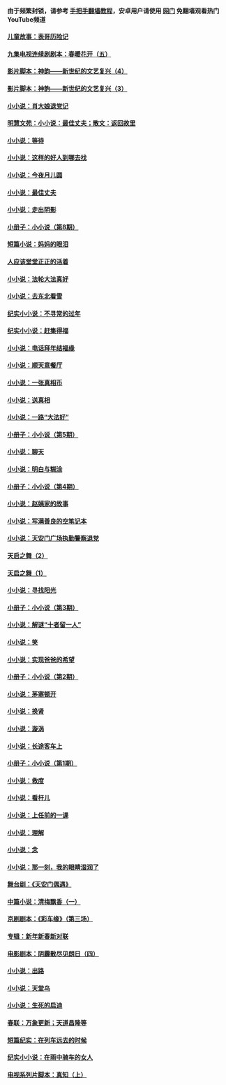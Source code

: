 #### 由于频繁封锁，请参考 [手把手翻墙教程](https://github.com/gfw-breaker/guides/wiki/)，安卓用户请使用 [网门](https://github.com/gfw-breaker/nogfw/blob/master/dl.md?t=04290101) 免翻墙观看热门YouTube频道 

#### [儿童故事：表哥历险记](../pages/328/383535.md?t=04290101) 

#### [九集电视连续剧剧本：春暖花开（五）](../pages/328/275919.md?t=04290101) 

#### [影片脚本：神韵——新世纪的文艺复兴（4）](../pages/328/266089.md?t=04290101) 

#### [影片脚本：神韵——新世纪的文艺复兴（3）](../pages/328/266087.md?t=04290101) 

#### [小小说：肖大娘退党记](../pages/328/239807.md?t=04290101) 

#### [明慧文苑：小小说：最佳丈夫；散文：返回故里](../pages/328/3439.md?t=04290101) 

#### [小小说：等待](../pages/328/223927.md?t=04290101) 

#### [小小说：这样的好人到哪去找](../pages/328/209396.md?t=04290101) 

#### [小小说：今夜月儿圆](../pages/328/193588.md?t=04290101) 

#### [小小说：最佳丈夫](../pages/328/190938.md?t=04290101) 

#### [小小说：走出阴影](../pages/328/190744.md?t=04290101) 

#### [小册子：小小说（第8期）](../pages/328/188202.md?t=04290101) 

#### [短篇小说：妈妈的眼泪](../pages/328/187712.md?t=04290101) 

#### [人应该堂堂正正的活着](../pages/328/182430.md?t=04290101) 

#### [小小说：法轮大法真好](../pages/328/174669.md?t=04290101) 

#### [小小说：去东北看雪](../pages/328/173882.md?t=04290101) 

#### [纪实小小说：不寻常的过年](../pages/328/173187.md?t=04290101) 

#### [纪实小小说：赶集得福](../pages/328/172652.md?t=04290101) 

#### [小小说：电话拜年结福缘](../pages/328/172533.md?t=04290101) 

#### [小小说：顺天意餐厅](../pages/328/170182.md?t=04290101) 

#### [小小说：一张真相币](../pages/328/169410.md?t=04290101) 

#### [小小说：送真相](../pages/328/166713.md?t=04290101) 

#### [小小说：一路“大法好”](../pages/328/162016.md?t=04290101) 

#### [小册子：小小说（第5期）](../pages/328/161131.md?t=04290101) 

#### [小小说：聊天](../pages/328/159640.md?t=04290101) 

#### [小小说：明白与糊涂](../pages/328/158101.md?t=04290101) 

#### [小册子：小小说（第4期）](../pages/328/158006.md?t=04290101) 

#### [小小说：赵姨家的故事](../pages/328/157843.md?t=04290101) 

#### [小小说：写满善良的空笔记本](../pages/328/157382.md?t=04290101) 

#### [小小说：天安门广场执勤警察退党](../pages/328/156982.md?t=04290101) 

#### [天启之舞（2）](../pages/328/153440.md?t=04290101) 

#### [天启之舞（1）](../pages/328/153439.md?t=04290101) 

#### [小小说：寻找阳光](../pages/328/153065.md?t=04290101) 

#### [小册子：小小说（第3期）](../pages/328/151715.md?t=04290101) 

#### [小小说：解谜“十者留一人”](../pages/328/148967.md?t=04290101) 

#### [小小说：笑](../pages/328/148905.md?t=04290101) 

#### [小小说：实现爸爸的希望](../pages/328/148096.md?t=04290101) 

#### [小册子：小小说（第2期）](../pages/328/147214.md?t=04290101) 

#### [小小说：茅塞顿开](../pages/328/147030.md?t=04290101) 

#### [小小说：换肾](../pages/328/146770.md?t=04290101) 

#### [小小说：漩涡](../pages/328/146683.md?t=04290101) 

#### [小小说：长途客车上](../pages/328/145076.md?t=04290101) 

#### [小册子：小小说（第1期）](../pages/328/143963.md?t=04290101) 

#### [小小说：救度](../pages/328/143927.md?t=04290101) 

#### [小小说：看杆儿](../pages/328/142137.md?t=04290101) 

#### [小小说：上任前的一课](../pages/328/140808.md?t=04290101) 

#### [小小说：理解](../pages/328/140476.md?t=04290101) 

#### [小小说：念](../pages/328/139513.md?t=04290101) 

#### [小小说：那一刻，我的眼睛湿润了](../pages/328/138476.md?t=04290101) 

#### [舞台剧：《天安门偶遇》](../pages/328/117155.md?t=04290101) 

#### [中篇小说：清梅飘香（一）](../pages/328/101058.md?t=04290101) 

#### [京剧剧本：《彩车缘》（第三场）](../pages/328/96434.md?t=04290101) 

#### [专辑：新年新春新对联](../pages/328/94991.md?t=04290101) 

#### [电影剧本：阴霾散尽见朗日（四）](../pages/328/87081.md?t=04290101) 

#### [小小说：出路](../pages/328/84848.md?t=04290101) 

#### [小小说：天堂鸟](../pages/328/83084.md?t=04290101) 

#### [小小说：生死的启迪](../pages/328/70977.md?t=04290101) 

#### [春联：万象更新；天道昌隆等](../pages/328/64588.md?t=04290101) 

#### [短篇纪实：在列车远去的时候](../pages/328/62641.md?t=04290101) 

#### [纪实小小说：在雨中骑车的女人](../pages/328/56184.md?t=04290101) 

#### [电视系列片脚本：真知（上） ](../pages/328/55277.md?t=04290101) 

